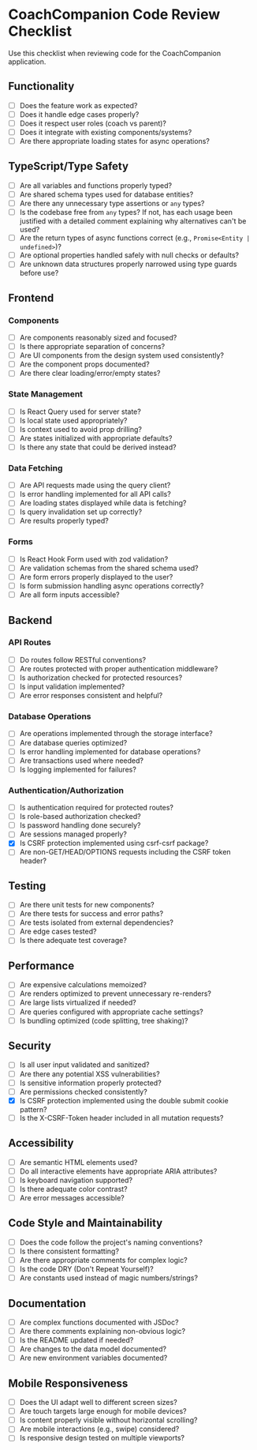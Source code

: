 # CoachCompanion Code Review Checklist

Use this checklist when reviewing code for the CoachCompanion application.

## Functionality

- [ ] Does the feature work as expected?
- [ ] Does it handle edge cases properly?
- [ ] Does it respect user roles (coach vs parent)?
- [ ] Does it integrate with existing components/systems?
- [ ] Are there appropriate loading states for async operations?

## TypeScript/Type Safety

- [ ] Are all variables and functions properly typed?
- [ ] Are shared schema types used for database entities?
- [ ] Are there any unnecessary type assertions or `any` types?
- [ ] Is the codebase free from `any` types? If not, has each usage been justified with a detailed comment explaining why alternatives can't be used?
- [ ] Are the return types of async functions correct (e.g., `Promise<Entity | undefined>`)?
- [ ] Are optional properties handled safely with null checks or defaults?
- [ ] Are unknown data structures properly narrowed using type guards before use?

## Frontend

### Components

- [ ] Are components reasonably sized and focused?
- [ ] Is there appropriate separation of concerns?
- [ ] Are UI components from the design system used consistently?
- [ ] Are the component props documented?
- [ ] Are there clear loading/error/empty states?

### State Management

- [ ] Is React Query used for server state?
- [ ] Is local state used appropriately?
- [ ] Is context used to avoid prop drilling?
- [ ] Are states initialized with appropriate defaults?
- [ ] Is there any state that could be derived instead?

### Data Fetching

- [ ] Are API requests made using the query client?
- [ ] Is error handling implemented for all API calls?
- [ ] Are loading states displayed while data is fetching?
- [ ] Is query invalidation set up correctly?
- [ ] Are results properly typed?

### Forms

- [ ] Is React Hook Form used with zod validation?
- [ ] Are validation schemas from the shared schema used?
- [ ] Are form errors properly displayed to the user?
- [ ] Is form submission handling async operations correctly?
- [ ] Are all form inputs accessible?

## Backend

### API Routes

- [ ] Do routes follow RESTful conventions?
- [ ] Are routes protected with proper authentication middleware?
- [ ] Is authorization checked for protected resources?
- [ ] Is input validation implemented?
- [ ] Are error responses consistent and helpful?

### Database Operations

- [ ] Are operations implemented through the storage interface?
- [ ] Are database queries optimized?
- [ ] Is error handling implemented for database operations?
- [ ] Are transactions used where needed?
- [ ] Is logging implemented for failures?

### Authentication/Authorization

- [ ] Is authentication required for protected routes?
- [ ] Is role-based authorization checked?
- [ ] Is password handling done securely?
- [ ] Are sessions managed properly?
- [x] Is CSRF protection implemented using csrf-csrf package?
- [ ] Are non-GET/HEAD/OPTIONS requests including the CSRF token header?

## Testing

- [ ] Are there unit tests for new components?
- [ ] Are there tests for success and error paths?
- [ ] Are tests isolated from external dependencies?
- [ ] Are edge cases tested?
- [ ] Is there adequate test coverage?

## Performance

- [ ] Are expensive calculations memoized?
- [ ] Are renders optimized to prevent unnecessary re-renders?
- [ ] Are large lists virtualized if needed?
- [ ] Are queries configured with appropriate cache settings?
- [ ] Is bundling optimized (code splitting, tree shaking)?

## Security

- [ ] Is all user input validated and sanitized?
- [ ] Are there any potential XSS vulnerabilities?
- [ ] Is sensitive information properly protected?
- [ ] Are permissions checked consistently?
- [x] Is CSRF protection implemented using the double submit cookie pattern?
- [ ] Is the X-CSRF-Token header included in all mutation requests?

## Accessibility

- [ ] Are semantic HTML elements used?
- [ ] Do all interactive elements have appropriate ARIA attributes?
- [ ] Is keyboard navigation supported?
- [ ] Is there adequate color contrast?
- [ ] Are error messages accessible?

## Code Style and Maintainability

- [ ] Does the code follow the project's naming conventions?
- [ ] Is there consistent formatting?
- [ ] Are there appropriate comments for complex logic?
- [ ] Is the code DRY (Don't Repeat Yourself)?
- [ ] Are constants used instead of magic numbers/strings?

## Documentation

- [ ] Are complex functions documented with JSDoc?
- [ ] Are there comments explaining non-obvious logic?
- [ ] Is the README updated if needed?
- [ ] Are changes to the data model documented?
- [ ] Are new environment variables documented?

## Mobile Responsiveness

- [ ] Does the UI adapt well to different screen sizes?
- [ ] Are touch targets large enough for mobile devices?
- [ ] Is content properly visible without horizontal scrolling?
- [ ] Are mobile interactions (e.g., swipe) considered?
- [ ] Is responsive design tested on multiple viewports? 